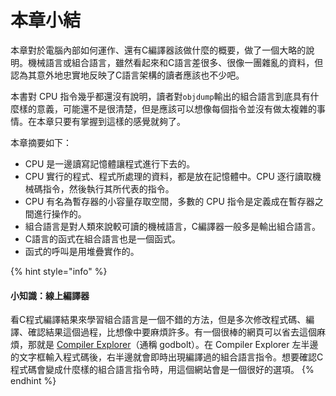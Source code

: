 # 本章小結

本章對於電腦內部如何運作、還有C編譯器該做什麼的概要，做了一個大略的說明。機械語言或組合語言，雖然看起來和C語言差很多、很像一團雜亂的資料，但認為其意外地忠實地反映了C語言架構的讀者應該也不少吧。

本書對 CPU 指令幾乎都還沒有說明，讀者對`objdump`輸出的組合語言到底具有什麼樣的意義，可能還不是很清楚，但是應該可以想像每個指令並沒有做太複雜的事情。在本章只要有掌握到這樣的感覺就夠了。

本章摘要如下：

* CPU 是一邊讀寫記憶體讓程式進行下去的。
* CPU 實行的程式、程式所處理的資料，都是放在記憶體中。CPU 逐行讀取機械碼指令，然後執行其所代表的指令。
* CPU 有名為暫存器的小容量存取空間，多數的 CPU 指令是定義成在暫存器之間進行操作的。
* 組合語言是對人類來說較可讀的機械語言，C編譯器一般多是輸出組合語言。
* C語言的函式在組合語言也是一個函式。
* 函式的呼叫是用堆疊實作的。

{% hint style="info" %}
#### 小知識：線上編譯器

看C程式編譯結果來學習組合語言是一個不錯的方法，但是多次修改程式碼、編譯、確認結果這個過程，比想像中要麻煩許多。有一個很棒的網頁可以省去這個麻煩，那就是 [Compiler Explorer](https://godbolt.org/z/RyNqgE)（通稱 godbolt）。在 Compiler Explorer 左半邊的文字框輸入程式碼後，右半邊就會即時出現編譯過的組合語言指令。想要確認C程式碼會變成什麼樣的組合語言指令時，用這個網站會是一個很好的選項。
{% endhint %}

